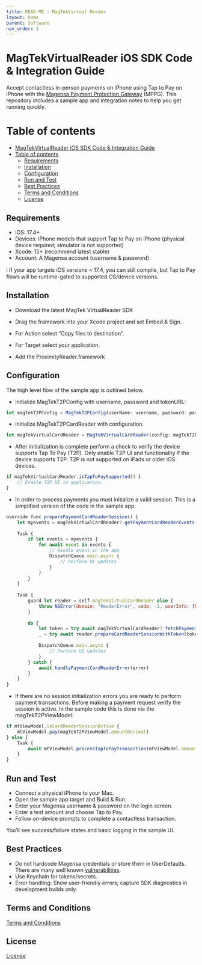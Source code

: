 ```yaml
---
title: READ ME - MagTekVirtual Reader
layout: home
parent: Software
nav_order: 1
---
```


# MagTekVirtualReader iOS SDK Code & Integration Guide



Accept contactless in-person payments on iPhone using Tap to Pay on iPhone with the [Magensa Payment Protection Gateway](https://www.magtek.com/product/mppg-services) (MPPG). This repository includes a sample app and integration notes to help you get running quickly.

Table of contents
=================
- [MagTekVirtualReader iOS SDK Code \& Integration Guide](#magtekvirtualreader-ios-sdk-code--integration-guide)
- [Table of contents](#table-of-contents)
  - [Requirements](#requirements)
  - [Installation](#installation)
  - [Configuration](#configuration)
  - [Run and Test](#run-and-test)
  - [Best Practices](#best-practices)
  - [Terms and Conditions](#terms-and-conditions)
  - [License](#license)

## Requirements
- iOS: 17.4+
- Devices: iPhone models that support Tap to Pay on iPhone (physical device required; simulator is not supported)
- Xcode: 15+ (recommend latest stable)
- Account: A Magensa account (username & password)

ℹ️ If your app targets iOS versions < 17.4, you can still compile, but Tap to Pay flows will be runtime-gated to supported OS/device versions.

## Installation
- Download the latest MagTek VirtualReader SDK
- Drag the framework into your Xcode project and set Embed & Sign.
- For Action select “Copy files to destination”.
- For Target select your application.

- Add the ProximityReader.framework

## Configuration
The high level flow of the sample app is outlined below.

- Initialize MagTekT2PConfig with username, password and tokenURL:
```javascript
let magTekT2PConfig = MagTekT2PConfig(userName: username, password: password, url: tokenURL, readerID: "")
```

- Initialize MagTekT2PCardReader with configuration.
```javascript
let magTekVirtualCardReader = MagTekVirtualCardReader(config: magTekT2PConfig)
```

- After initialization is complete perform a check to verify the device supports Tap To Pay (T2P). Only enable T2P UI and functionality if the device supports T2P. T2P is not supported on iPads or older iOS devices.
```javascript
if magTekVirtualCardReader.isTapToPaySupported() {
    // Enable T2P UI in application.
}
```

- In order to process payments you must initialize a valid session. This is a simplified version of the code in the sample app:
```javascript
override func preparePaymentCardReaderSession() {
    let myevents = magTekVirtualCardReader?.getPaymentCardReaderEvents()
    
    Task {
        if let events = myevents {
            for await event in events {
                // Handle event in the app
                DispatchQueue.main.async {
                    // Perform UI Updates
                }
            }
        }
    }
    
    Task {
        guard let reader = self.magTekVirtualCardReader else {
            throw NSError(domain: "ReaderError", code: -1, userInfo: [NSLocalizedDescriptionKey: "Reader not available"])
        }
        
        do {
            let token = try await magTekVirtualCardReader?.fetchPaymentCardReaderTokenFromMagensaPSP(self.magTekT2PConfig)
            _ = try await reader.prepareCardReaderSessionWithToken(token!)
            
            DispatchQueue.main.async {
                // Perform UI updates
            }
        } catch {
            await handlePaymentCardReaderError(error)
        }
    }
}
```

- If there are no session initialization errors you are ready to perform payment transactions. Before making a payment request verify the session is active. In the sample code this is done via the magTekT2PViewModel:
```javascript
if mtViewModel.isCardReaderSessionActive {
    mtViewModel.pay(magTekT2PViewModel.amountDecimal)
} else {
    Task {
        await mtViewModel.processTapToPayTransaction(mtViewModel.amountDecimal)
    }
}
```

## Run and Test
- Connect a physical iPhone to your Mac.
- Open the sample app target and Build & Run.
- Enter your Magensa username & password on the login screen.
- Enter a test amount and choose Tap to Pay.
- Follow on-device prompts to complete a contactless transaction.

You’ll see success/failure states and basic logging in the sample UI.

## Best Practices
- Do not hardcode Magensa credentials or store them in UserDefaults. There are many well known [vulnerabilities](https://www.security.com/threat-intelligence/exposing-danger-within-hardcoded-cloud-credentials-popular-mobile-apps).
- Use Keychain for tokens/secrets.
- Error handling: Show user-friendly errors; capture SDK diagnostics in development builds only.

## Terms and Conditions
[Terms and Conditions](https://www.magtek.com/about/policy?tab=terms)

## License
[License](https://www.magtek.com/about/policy?tab=software)

